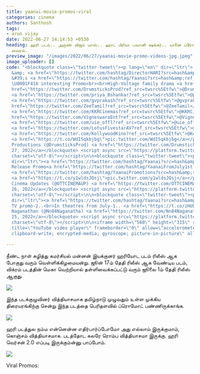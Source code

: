 ```yaml
---
title: yaanai-movie-promos-viral
categories: cinema
authors: Santhosh
tags:
- arun vijay
date: 2022-06-27 14:14:53 +0530
heading: ஹரி படம்.. அருண் விஜய் மாஸ்.. ஹாட் பிரியா பவானி ஷங்கர்.. யானை ப்ரோமோ வீடியோஸ்
  வைரல்.
preview_image: "/images/2022/06/27/yaanai-movie-promo-videos-jpg.jpeg"
image_uploader: []
code: "<blockquote class=\"twitter-tweet\"><p lang=\"en\" dir=\"ltr\">. <a href=\"https://twitter.com/arunvijayno1?ref_src=twsrc%5Etfw\">@arunvijayno1</a>
  &amp; <a href=\"https://twitter.com/hashtag/DirectorHARI?src=hash&amp;ref_src=twsrc%5Etfw\">#DirectorHARI</a>
  &#39;s <a href=\"https://twitter.com/hashtag/Yaanai?src=hash&amp;ref_src=twsrc%5Etfw\">#Yaanai</a>
  \U0001F418 interesting Promo<br><br>High-Voltage family drama <a href=\"https://twitter.com/hashtag/YaanaiFromJuly1st?src=hash&amp;ref_src=twsrc%5Etfw\">#YaanaiFromJuly1st</a><a
  href=\"https://twitter.com/DrumsticksProd?ref_src=twsrc%5Etfw\">@Drumsticksprod</a>
  <a href=\"https://twitter.com/priya_Bshankar?ref_src=twsrc%5Etfw\">@priya_Bshankar</a>
  <a href=\"https://twitter.com/gvprakash?ref_src=twsrc%5Etfw\">@gvprakash</a> <a
  href=\"https://twitter.com/ZeeTamil?ref_src=twsrc%5Etfw\">@ZeeTamil</a> <a href=\"https://twitter.com/ZEE5Tamil?ref_src=twsrc%5Etfw\">@ZEE5Tamil</a>
  <a href=\"https://twitter.com/KKRCinemas?ref_src=twsrc%5Etfw\">@KKRCinemas</a> <a
  href=\"https://twitter.com/VigneswaraEnt?ref_src=twsrc%5Etfw\">@VigneswaraEnt</a>
  <a href=\"https://twitter.com/uie_offl?ref_src=twsrc%5Etfw\">@uie_offl</a> <a href=\"https://twitter.com/PrimeMediaUS?ref_src=twsrc%5Etfw\">@PrimeMediaUS</a>
  <a href=\"https://twitter.com/LotusFivestarAV?ref_src=twsrc%5Etfw\">@LotusFivestarAV</a>
  <a href=\"https://twitter.com/KollywoodKino?ref_src=twsrc%5Etfw\">@KollywoodKino</a>
  <a href=\"https://t.co/WdI5qkbjbg\">pic.twitter.com/WdI5qkbjbg</a></p>&mdash; Drumsticks
  Productions (@DrumsticksProd) <a href=\"https://twitter.com/DrumsticksProd/status/1541293716169625600?ref_src=twsrc%5Etfw\">June
  27, 2022</a></blockquote> <script async src=\"https://platform.twitter.com/widgets.js\"
  charset=\"utf-8\"></script>\n\n<blockquote class=\"twitter-tweet\"><p lang=\"en\"
  dir=\"ltr\"><a href=\"https://twitter.com/hashtag/Yaanai?src=hash&amp;ref_src=twsrc%5Etfw\">#Yaanai</a>
  Release Promo<a href=\"https://twitter.com/hashtag/YaanaiFromJuly1st?src=hash&amp;ref_src=twsrc%5Etfw\">#YaanaiFromJuly1st</a>
  <a href=\"https://twitter.com/hashtag/YaanaiPromotions?src=hash&amp;ref_src=twsrc%5Etfw\">#YaanaiPromotions</a><br>
  <a href=\"https://t.co/y1wldsJQsj\">pic.twitter.com/y1wldsJQsj</a></p>&mdash; Ott
  Cinema Updates (@OTTCINEMAUP) <a href=\"https://twitter.com/OTTCINEMAUP/status/1540964248939122690?ref_src=twsrc%5Etfw\">June
  26, 2022</a></blockquote> <script async src=\"https://platform.twitter.com/widgets.js\"
  charset=\"utf-8\"></script>\n\n<blockquote class=\"twitter-tweet\"><p lang=\"en\"
  dir=\"ltr\"><a href=\"https://twitter.com/hashtag/Yaanai?src=hash&amp;ref_src=twsrc%5Etfw\">#Yaanai</a>
  TV promo-2..<br>In theatres from July-1.. <a href=\"https://t.co/zHULChIKlC\">pic.twitter.com/zHULChIKlC</a></p>&mdash;
  Naganathan (@Nn84Naganatha) <a href=\"https://twitter.com/Nn84Naganatha/status/1540665783025422336?ref_src=twsrc%5Etfw\">June
  25, 2022</a></blockquote> <script async src=\"https://platform.twitter.com/widgets.js\"
  charset=\"utf-8\"></script>\n\n<iframe width=\"560\" height=\"315\" src=\"https://www.youtube.com/embed/kwBT-YLgmOU\"
  title=\"YouTube video player\" frameborder=\"0\" allow=\"accelerometer; autoplay;
  clipboard-write; encrypted-media; gyroscope; picture-in-picture\" allowfullscreen></iframe>"

---
```

நீண்ட நாள் கழித்து கமர்சியல் மன்னன் இயக்குனர் ஹரியோட படம் ரிலீஸ் ஆக போகுது வரும் வெள்ளிக்கிழமையன்று. ஜூன் 17ம் தேதி ரிலீஸ் ஆக வேண்டிய படம், விக்ரம் படத்தின் மெகா வெற்றியால் தள்ளிவைக்கப்பட்டு வரும் ஜூலை 1ம் தேதி ரிலீஸ் ஆகுது.

![](/images/2022/06/27/yaanai-promo-3-jpg.jpeg)

இந்த படக்குழுவினர் வித்தியாசமாக தமிழ்நாடு முழுவதும் உள்ள முக்கிய திரையரங்கிற்கு சென்று இந்த படத்தை பெரிதளவில் ப்ரொமோட் பண்ணிருக்காங்க.

![](/images/2022/06/27/yaanai-promo-2-jpg.jpeg)

ஹரி படத்துல நம்ம என்னென்ன எதிர்பார்ப்போமோ அது எல்லாம் இருக்குமாம், கொஞ்சம் வித்தியாசமாக. படத்தோட கலரே ரொம்ப வித்தியாசமா இருக்கு. ஹரி வெர்சன் 2.0 எப்படி இருக்கும்ன்னு பாப்போம்.

![](/images/2022/06/27/yaanai-promo-1-jpg.jpeg)

Viral Promos:

